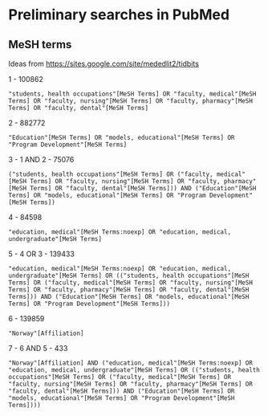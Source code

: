 # Preliminary searches in PubMed

## MeSH terms

Ideas from https://sites.google.com/site/mededlit2/tidbits

1 - 100862 
```
"students, health occupations"[MeSH Terms] OR "faculty, medical"[MeSH Terms] OR "faculty, nursing"[MeSH Terms] OR "faculty, pharmacy"[MeSH Terms] OR "faculty, dental"[MeSH Terms] 
```
2 - 882772
```
"Education"[MeSH Terms] OR "models, educational"[MeSH Terms] OR "Program Development"[MeSH Terms] 
```

3 - 1 AND 2 - 75076
```
("students, health occupations"[MeSH Terms] OR ("faculty, medical"[MeSH Terms] OR "faculty, nursing"[MeSH Terms] OR "faculty, pharmacy"[MeSH Terms] OR "faculty, dental"[MeSH Terms])) AND ("Education"[MeSH Terms] OR "models, educational"[MeSH Terms] OR "Program Development"[MeSH Terms]) 
```

4 - 84598
```
"education, medical"[MeSH Terms:noexp] OR "education, medical, undergraduate"[MeSH Terms]  
```

5 - 4 OR 3 - 139433
```
"education, medical"[MeSH Terms:noexp] OR "education, medical, undergraduate"[MeSH Terms] OR (("students, health occupations"[MeSH Terms] OR ("faculty, medical"[MeSH Terms] OR "faculty, nursing"[MeSH Terms] OR "faculty, pharmacy"[MeSH Terms] OR "faculty, dental"[MeSH Terms])) AND ("Education"[MeSH Terms] OR "models, educational"[MeSH Terms] OR "Program Development"[MeSH Terms])) 
```

6 - 139859
```
"Norway"[Affiliation] 
```

7 - 6 AND 5 - 433
```
"Norway"[Affiliation] AND ("education, medical"[MeSH Terms:noexp] OR "education, medical, undergraduate"[MeSH Terms] OR (("students, health occupations"[MeSH Terms] OR ("faculty, medical"[MeSH Terms] OR "faculty, nursing"[MeSH Terms] OR "faculty, pharmacy"[MeSH Terms] OR "faculty, dental"[MeSH Terms])) AND ("Education"[MeSH Terms] OR "models, educational"[MeSH Terms] OR "Program Development"[MeSH Terms]))) 
```
